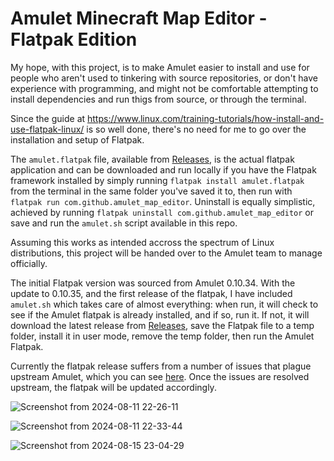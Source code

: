 # Amulet Minecraft Map Editor - Flatpak Edition
My hope, with this project, is to make Amulet easier to install and use for people who aren't used to tinkering with source repositories, or don't have experience with programming, and might not be comfortable attempting to install dependencies and run thigs from source, or through the terminal.

Since the guide at https://www.linux.com/training-tutorials/how-install-and-use-flatpak-linux/ is so well done, there's no need for me to go over the installation and setup of Flatpak.

The `amulet.flatpak` file, available from [Releases](https://github.com/EvilSupahFly/Amulet-Flatpak/releases), is the actual flatpak application and can be downloaded and run locally if you have the Flatpak framework installed by simply running `flatpak install amulet.flatpak` from the terminal in the same folder you've saved it to, then run with `flatpak run com.github.amulet_map_editor`. Uninstall is equally simplistic, achieved by running `flatpak uninstall com.github.amulet_map_editor` or save and run the `amulet.sh` script available in this repo.

Assuming this works as intended accross the spectrum of Linux distributions, this project will be handed over to the Amulet team to manage officially.

The initial Flatpak version was sourced from Amulet 0.10.34. With the update to 0.10.35, and the first release of the flatpak, I have included `amulet.sh` which takes care of almost everything: when run, it will check to see if the Amulet flatpak is already installed, and if so, run it. If not, it will download the latest release from [Releases](https://github.com/EvilSupahFly/Amulet-Flatpak/releases), save the Flatpak file to a temp folder, install it in user mode, remove the temp folder, then run the Amulet Flatpak.

Currently the flatpak release suffers from a number of issues that plague upstream Amulet, which you can see [here](https://github.com/Amulet-Team/Amulet-Map-Editor/issues). Once the issues are resolved upstream, the flatpak will be updated accordingly.

![Screenshot from 2024-08-11 22-26-11](https://github.com/user-attachments/assets/a45f074f-85ee-40f4-b624-987d9506258b)

![Screenshot from 2024-08-11 22-33-44](https://github.com/user-attachments/assets/d9526f27-d74d-4c1a-8be0-37d14387feb9)

![Screenshot from 2024-08-15 23-04-29](https://github.com/user-attachments/assets/c9d42035-67e2-4f0a-8515-a325c0a36532)
